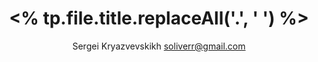 ---
id: <% tp.user.uuid() %>
title: <% tp.file.title.replaceAll('.', ' ') %>
desc: ''
created: <% tp.file.creation_date("X") %>
updated: <% tp.file.last_modified_date("X") %>
author: Sergei Kryazvevskikh <soliverr@gmail.com>
tags: <%tp.file.tags %> <% tp.file.title.replaceAll('.', ',') %>
---